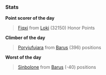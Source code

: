 

### Stats

**Point scorer of the day**
>[Fiqxi](/#/character/Loki/539962) from [Loki](/#/ranking/Loki)  (32150) Honor Points


**Climber of the day**
>[Poryjufujara](/#/character/Barus/54756) from [Barus](/#/ranking/Barus)  (396) positions


**Worst of the day**
>[Sinbolone](/#/character/Barus/726612) from [Barus](/#/ranking/Barus)  (-40) positions


